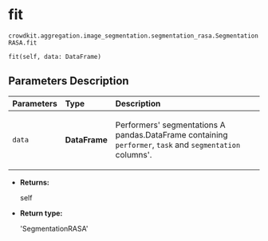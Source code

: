# fit
`crowdkit.aggregation.image_segmentation.segmentation_rasa.SegmentationRASA.fit`

```
fit(self, data: DataFrame)
```

## Parameters Description

| Parameters | Type | Description |
| :----------| :----| :-----------|
`data`|**DataFrame**|<p>Performers&#x27; segmentations A pandas.DataFrame containing `performer`, `task` and `segmentation` columns&#x27;.</p>

* **Returns:**

  self

* **Return type:**

  'SegmentationRASA'
